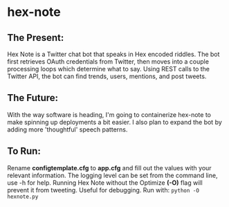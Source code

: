 # hex-note

## The Present:

Hex Note is a Twitter chat bot that speaks in Hex encoded riddles.
The bot first retrieves OAuth credentials from Twitter, then moves into a couple processing loops which determine what to say.
Using REST calls to the Twitter API, the bot can find trends, users, mentions, and post tweets.

## The Future:

With the way software is heading, I'm going to containerize hex-note to make spinning up deployments a bit easier.
I also plan to expand the bot by adding more 'thoughtful' speech patterns. 

## To Run:
 
Rename **configtemplate.cfg** to **app.cfg** and fill out the values with your relevant information.
The logging level can be set from the command line, use -h for help.
Running Hex Note without the Optimize **(-O)** flag will prevent it from tweeting. Useful for debugging.
Run with: `python -O hexnote.py`
